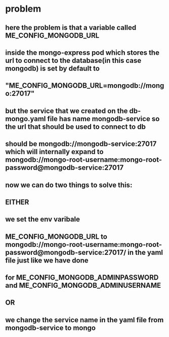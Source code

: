 # problem
## here the problem is that a variable called ME_CONFIG_MONGODB_URL 
## inside the mongo-express pod which stores the url to connect to the database(in this case mongodb) is set by default to 
## "ME_CONFIG_MONGODB_URL=mongodb://mongo:27017"
## but the service that we created on the db-mongo.yaml file has name mongodb-service so the url that should be used to connect to db
## should be mongodb://mongodb-service:27017 which will internally expand to mongodb://mongo-root-username:mongo-root-password@mongodb-service:27017
## now we can do two things to solve this:
## EITHER
## we set the env varibale 
## ME_CONFIG_MONGODB_URL to mongodb://mongo-root-username:mongo-root-password@mongodb-service:27017/ in the yaml file just like we have done
## for ME_CONFIG_MONGODB_ADMINPASSWORD and ME_CONFIG_MONGODB_ADMINUSERNAME
## OR
## we change the service name in the yaml file from mongodb-service to mongo
